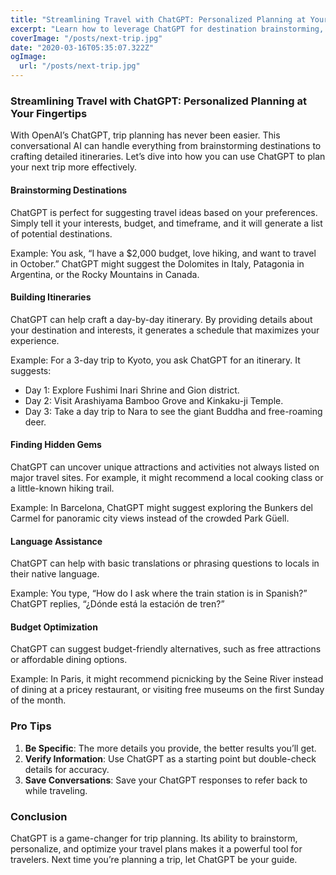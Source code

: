 ```yaml
---
title: "Streamlining Travel with ChatGPT: Personalized Planning at Your Fingertips"
excerpt: "Learn how to leverage ChatGPT for destination brainstorming, itinerary creation, and budget-friendly travel planning. Simplify your travel with AI-powered insights."
coverImage: "/posts/next-trip.jpg"
date: "2020-03-16T05:35:07.322Z"
ogImage:
  url: "/posts/next-trip.jpg"
---
```


### Streamlining Travel with ChatGPT: Personalized Planning at Your Fingertips

With OpenAI’s ChatGPT, trip planning has never been easier. This conversational AI can handle everything from brainstorming destinations to crafting detailed itineraries. Let’s dive into how you can use ChatGPT to plan your next trip more effectively.

#### Brainstorming Destinations

ChatGPT is perfect for suggesting travel ideas based on your preferences. Simply tell it your interests, budget, and timeframe, and it will generate a list of potential destinations.

Example: You ask, “I have a \$2,000 budget, love hiking, and want to travel in October.” ChatGPT might suggest the Dolomites in Italy, Patagonia in Argentina, or the Rocky Mountains in Canada.

#### Building Itineraries

ChatGPT can help craft a day-by-day itinerary. By providing details about your destination and interests, it generates a schedule that maximizes your experience.

Example: For a 3-day trip to Kyoto, you ask ChatGPT for an itinerary. It suggests:

- Day 1: Explore Fushimi Inari Shrine and Gion district.
- Day 2: Visit Arashiyama Bamboo Grove and Kinkaku-ji Temple.
- Day 3: Take a day trip to Nara to see the giant Buddha and free-roaming deer.

#### Finding Hidden Gems

ChatGPT can uncover unique attractions and activities not always listed on major travel sites. For example, it might recommend a local cooking class or a little-known hiking trail.

Example: In Barcelona, ChatGPT might suggest exploring the Bunkers del Carmel for panoramic city views instead of the crowded Park Güell.

#### Language Assistance

ChatGPT can help with basic translations or phrasing questions to locals in their native language.

Example: You type, “How do I ask where the train station is in Spanish?” ChatGPT replies, “¿Dónde está la estación de tren?”

#### Budget Optimization

ChatGPT can suggest budget-friendly alternatives, such as free attractions or affordable dining options.

Example: In Paris, it might recommend picnicking by the Seine River instead of dining at a pricey restaurant, or visiting free museums on the first Sunday of the month.

### Pro Tips

1. **Be Specific**: The more details you provide, the better results you’ll get.
2. **Verify Information**: Use ChatGPT as a starting point but double-check details for accuracy.
3. **Save Conversations**: Save your ChatGPT responses to refer back to while traveling.

### Conclusion

ChatGPT is a game-changer for trip planning. Its ability to brainstorm, personalize, and optimize your travel plans makes it a powerful tool for travelers. Next time you’re planning a trip, let ChatGPT be your guide.
